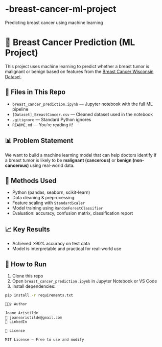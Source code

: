 # -breast-cancer-ml-project
 Predicting breast cancer using machine learning
# 🧪 Breast Cancer Prediction (ML Project)

This project uses machine learning to predict whether a breast tumor is malignant or benign based on features from the [Breast Cancer Wisconsin Dataset](https://archive.ics.uci.edu/ml/datasets/Breast+Cancer+Wisconsin+(Diagnostic)).

## 📁 Files in This Repo

- `breast_cancer_prediction.ipynb` — Jupyter notebook with the full ML pipeline
- `[Dataset]_BreastCancer.csv` — Cleaned dataset used in the notebook
- `.gitignore` — Standard Python ignores
- `README.md` — You’re reading it!

## 📊 Problem Statement

We want to build a machine learning model that can help doctors identify if a breast tumor is likely to be **malignant (cancerous)** or **benign (non-cancerous)** using real-world data.

## 📌 Methods Used

- Python (pandas, seaborn, scikit-learn)
- Data cleaning & preprocessing
- Feature scaling with `StandardScaler`
- Model training using `RandomForestClassifier`
- Evaluation: accuracy, confusion matrix, classification report

## 📈 Key Results

- Achieved >90% accuracy on test data
- Model is interpretable and practical for real-world use

## 🧠 How to Run

1. Clone this repo  
2. Open `breast_cancer_prediction.ipynb` in Jupyter Notebook or VS Code  
3. Install dependencies:
```bash
pip install -r requirements.txt

🙋🏽‍♀️ Author

Joane Aristilde
📧 joanearistilde@gmail.com
💼 LinkedIn

📜 License

MIT License – Free to use and modify
